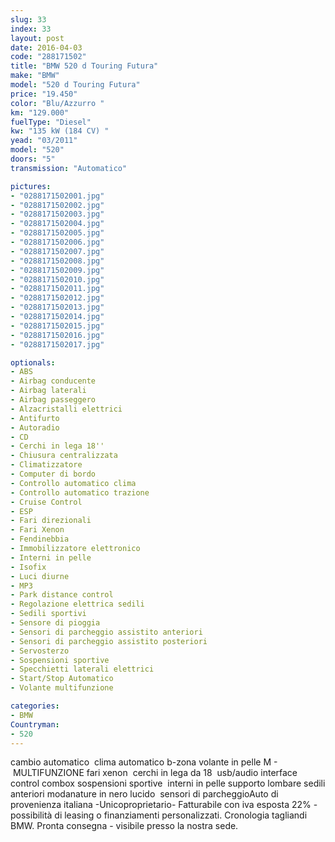 ```yaml
---
slug: 33
index: 33
layout: post
date: 2016-04-03
code: "288171502"
title: "BMW 520 d Touring Futura"
make: "BMW"
model: "520 d Touring Futura"
price: "19.450"
color: "Blu/Azzurro "
km: "129.000"
fuelType: "Diesel"
kw: "135 kW (184 CV) "
yead: "03/2011"
model: "520"
doors: "5"
transmission: "Automatico"

pictures:
- "0288171502001.jpg"
- "0288171502002.jpg"
- "0288171502003.jpg"
- "0288171502004.jpg"
- "0288171502005.jpg"
- "0288171502006.jpg"
- "0288171502007.jpg"
- "0288171502008.jpg"
- "0288171502009.jpg"
- "0288171502010.jpg"
- "0288171502011.jpg"
- "0288171502012.jpg"
- "0288171502013.jpg"
- "0288171502014.jpg"
- "0288171502015.jpg"
- "0288171502016.jpg"
- "0288171502017.jpg"

optionals:
- ABS
- Airbag conducente
- Airbag laterali
- Airbag passeggero
- Alzacristalli elettrici
- Antifurto
- Autoradio
- CD
- Cerchi in lega 18''
- Chiusura centralizzata
- Climatizzatore
- Computer di bordo
- Controllo automatico clima
- Controllo automatico trazione
- Cruise Control
- ESP
- Fari direzionali
- Fari Xenon
- Fendinebbia
- Immobilizzatore elettronico
- Interni in pelle
- Isofix
- Luci diurne
- MP3
- Park distance control
- Regolazione elettrica sedili
- Sedili sportivi
- Sensore di pioggia
- Sensori di parcheggio assistito anteriori
- Sensori di parcheggio assistito posteriori
- Servosterzo
- Sospensioni sportive
- Specchietti laterali elettrici
- Start/Stop Automatico
- Volante multifunzione

categories:
- BMW
Countryman:
- 520
---
```

 cambio automatico  clima automatico b-zona volante in pelle M -  MULTIFUNZIONE fari xenon  cerchi in lega da 18  usb/audio interface control combox sospensioni sportive  interni in pelle supporto lombare sedili anteriori modanature in nero lucido  sensori di parcheggioAuto di provenienza italiana -Unicoproprietario- Fatturabile con iva esposta 22% - possibilità di leasing o finanziamenti personalizzati. Cronologia tagliandi BMW. Pronta consegna - visibile presso la nostra sede.  